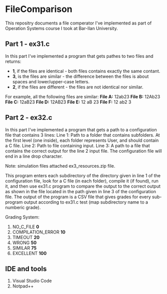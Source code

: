 # FileComparison

This repositry documents a file comperator I've implemented as part of Operation Systems course I took at Bar-Ilan University.

## Part 1 - ex31.c

In this part I've implemented a program that gets pathes to two files and returns:
- **1**, if the files are identical - both files contains exactly the same contant.
- **3**, is the files are similar - the difference between the files is about spaces and lower/upper-case letters.
- **2**, if the files are different - the files are not identical nor similar.

For example, all the following files are similar:
<b>File A:</b>
12ab23
<b>File B:</b>
12Ab23
<b>File C:</b>
12aB23
<b>File D:</b>
12AB23
<b>File E:</b>
12 aB 23
<b>File F:</b>
12
ab2
3


## Part 2 - ex32.c

In this part I've implemented a program that gets a path to a configuration file that contains 3 lines:
Line 1: Path to a folder that contains subfolders. At the first level (one inside), each folder represents
User, and should contain a C file.
Line 2: Path to file containing input.
Line 3: A path to a file that contains the correct output for the line 2 input file.
The configuration file will end in a line drop character.

Note: simulation files attached ex3_resources.zip file.

This program enters each subdirectory of the directory given in line 1 of the configuration file, look for a C file (in each folder), compile it (if found), run it, and then use ex31.c program to compare the output to the correct output as shown in the file located in the path given in line 3 of the configuration file.
The output of the program is a CSV file that gives grades for every sub-program output according to ex31.c test (map subdirectory name to a numberic grade).

Grading System:
1. NO_C_FILE	<b>0</b>
2. COMPILATION_ERROR	<b>10</b>
3. TIMEOUT	<b>20</b>
4. WRONG	<b>50</b>
5. SIMILAR	<b>75</b>
6. EXCELLENT	<b>100</b>

## IDE and tools

1. Visual Studio Code
2. Notpad++


